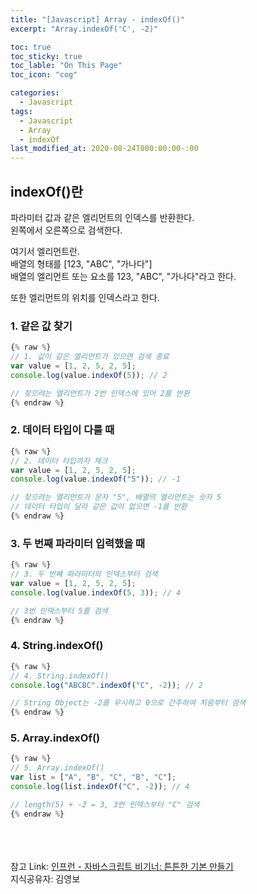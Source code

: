 ```yaml
---
title: "[Javascript] Array - indexOf()"
excerpt: "Array.indexOf('C', -2)"

toc: true
toc_sticky: true
toc_lable: "On This Page"
toc_icon: "cog"

categories:
  - Javascript
tags:
  - Javascript
  - Array
  - indexOf
last_modified_at: 2020-08-24T000:00:00-:00
---
```


## indexOf()란

파라미터 값과 같은 엘리먼트의 인덱스를 반환한다.<br />
왼쪽에서 오른쪽으로 검색한다.

여기서 엘리먼트란.<br />
배열의 형태를 [123, "ABC", "가나다"]<br />
배열의 엘리먼트 또는 요소를 123, "ABC", "가나다"라고 한다.

또한 엘리먼트의 위치를 인덱스라고 한다.

### 1. 같은 값 찾기

```javascript
{% raw %}
// 1. 값이 같은 엘리먼트가 있으면 검색 종료
var value = [1, 2, 5, 2, 5];
console.log(value.indexOf(5)); // 2

// 찾으려는 엘리먼트가 2번 인덱스에 있어 2를 반환
{% endraw %}
```

### 2. 데이터 타입이 다를 때

```javascript
{% raw %}
// 2. 데이터 타입까지 체크
var value = [1, 2, 5, 2, 5];
console.log(value.indexOf("5")); // -1

// 찾으려는 엘리먼트가 문자 "5", 배열의 엘리먼트는 숫자 5
// 데이터 타입이 달라 같은 값이 없으면 -1를 반환
{% endraw %}
```

### 3. 두 번째 파라미터 입력했을 때

```javascript
{% raw %}
// 3. 두 번째 파라미터의 인덱스부터 검색
var value = [1, 2, 5, 2, 5];
console.log(value.indexOf(5, 3)); // 4

// 3번 인덱스부터 5를 검색
{% endraw %}
```

### 4. String.indexOf()

```javascript
{% raw %}
// 4. String.indexOf()
console.log("ABCBC".indexOf("C", -2)); // 2

// String Object는 -2를 무시하고 0으로 간주하여 처음부터 검색
{% endraw %}
```

### 5. Array.indexOf()

```javascript
{% raw %}
// 5. Array.indexOf()
var list = ["A", "B", "C", "B", "C"];
console.log(list.indexOf("C", -2)); // 4

// length(5) + -2 = 3, 3번 인덱스부터 "C" 검색
{% endraw %}
```

<br /><br /><br />
참고 Link: [인프런 - 자바스크립트 비기너: 튼튼한 기본 만들기][link]<br />
지식공유자: 김영보

[link]: https://www.inflearn.com/course/%EC%9E%90%EB%B0%94%EC%8A%A4%ED%81%AC%EB%A6%BD%ED%8A%B8-%EB%B9%84%EA%B8%B0%EB%84%88 "Go"
